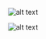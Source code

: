 ![alt text](C:\Users\nikit\Downloads\photo_2022-12-19_23-06-54.jpg)

![alt text](C:\Users\nikit\Downloads\photo_2022-12-19_23-06-50.jpg)